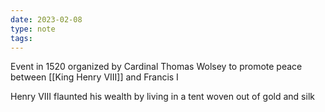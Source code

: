 ```yaml
---
date: 2023-02-08
type: note
tags:
---
```


Event in 1520 organized by Cardinal Thomas Wolsey to promote peace between [[King Henry VIII]] and Francis I

Henry VIII flaunted his wealth by living in a tent woven out of gold and silk
